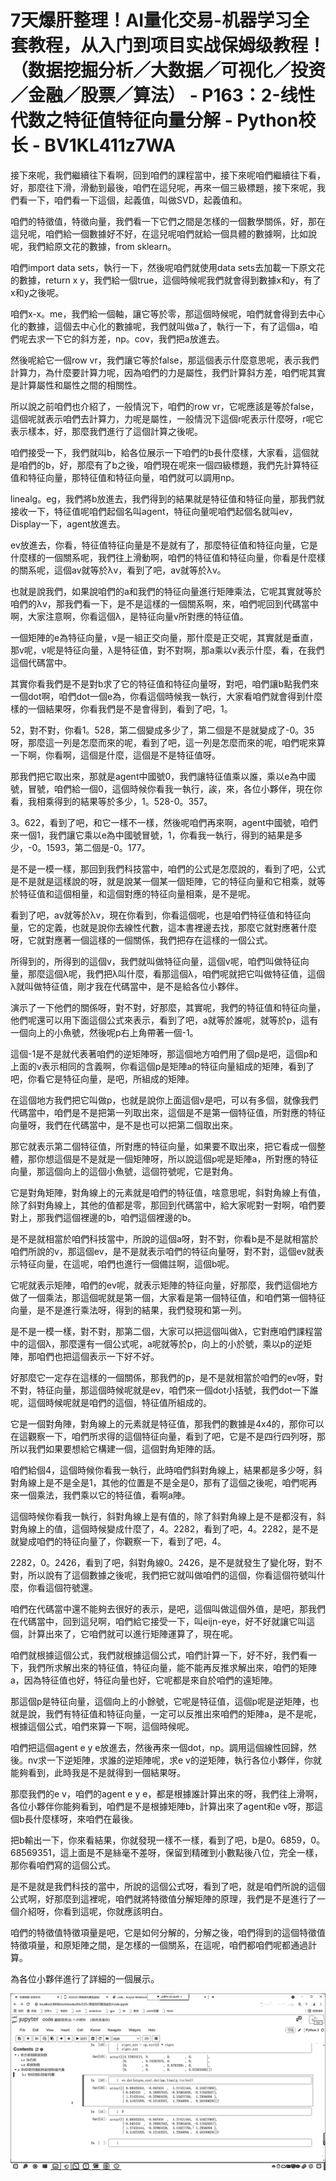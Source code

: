 # 7天爆肝整理！AI量化交易-机器学习全套教程，从入门到项目实战保姆级教程！（数据挖掘分析／大数据／可视化／投资／金融／股票／算法） - P163：2-线性代数之特征值特征向量分解 - Python校长 - BV1KL411z7WA

接下來呢，我們繼續往下看啊，回到咱們的課程當中，接下來呢咱們繼續往下看，好，那麼往下滑，滑動到最後，咱們在這兒呢，再來一個三級標題，接下來呢，我們看一下，咱們看一下這個，起義值，叫做SVD，起義值和。

咱們的特徵值，特徵向量，我們看一下它們之間是怎樣的一個數學關係，好，那在這兒呢，咱們給一個數據好不好，在這兒呢咱們就給一個具體的數據啊，比如說呢，我們給原文花的數據，from sklearn。

咱們import data sets，執行一下，然後呢咱們就使用data sets去加載一下原文花的數據，return x y，我們給一個true，這個時候呢我們就會得到數據x和y，有了x和y之後呢。

咱們x-x。me，我們給一個軸，讓它等於零，那這個時候呢，咱們就會得到去中心化的數據，這個去中心化的數據呢，我們就叫做a了，執行一下，有了這個a，咱們呢去求一下它的斜方差，np。cov，我們把a放進去。

然後呢給它一個row vr，我們讓它等於false，那這個表示什麼意思呢，表示我們計算力，為什麼要計算力呢，因為咱們的力是屬性，我們計算斜方差，咱們呢其實是計算屬性和屬性之間的相關性。

所以說之前咱們也介紹了，一般情況下，咱們的row vr，它呢應該是等於false，這個呢就表示咱們去計算力，力呢是屬性，一般情況下這個r呢表示什麼呀，r呢它表示樣本，好，那麼我們進行了這個計算之後呢。

咱們接受一下，我們就叫b，給各位展示一下咱們的b長什麼樣，大家看，這個就是咱們的b，好，那麼有了b之後，咱們現在呢來一個四級標題，我們先計算特征值和特征向量，那特征值和特征向量，咱們就可以調用np。

linealg。eg，我們將b放進去，我們得到的結果就是特征值和特征向量，那我們就接收一下，特征值呢咱們起個名叫agent，特征向量呢咱們起個名就叫ev，Display一下，agent放進去。

ev放進去，你看，特征值特征向量是不是就有了，那麼特征值和特征向量，它是什麼樣的一個關系呢，我們往上滑動啊，咱們的特征值和特征向量，你看是什麼樣的關系呢，這個av就等於λv，看到了吧，av就等於λv。

也就是說我們，如果說咱們的a和我們的特征向量進行矩陣乘法，它呢其實就等於咱們的λv，那我們看一下，是不是這樣的一個關系啊，來，咱們呢回到代碼當中啊，大家注意啊，你看這個λ，是特征向量v所對應的特征值。

一個矩陣的e為特征向量，v是一組正交向量，那什麼是正交呢，其實就是垂直，那v呢，v呢是特征向量，λ是特征值，對不對啊，那a乘以v表示什麼，看，在我們這個代碼當中。

其實你看我們是不是對b求了它的特征值和特征向量呀，對吧，咱們讓b點我們來一個dot啊，咱們dot一個e為，你看這個時候我一執行，大家看咱們就會得到什麼樣的一個結果呀，你看我們是不是會得到，看到了吧，1。

52，對不對，你看1。528，第二個變成多少了，第二個是不是就變成了-0。35呀，那麼這一列是怎麼而來的呢，看到了吧，這一列是怎麼而來的呢，咱們呢來算一下啊，你看啊，這個是什麼，這個是不是特征值呀。

那我們把它取出來，那就是agent中國號0，我們讓特征值乘以誰，乘以e為中國號，冒號，咱們給一個0，這個時候你看我一執行，誒，來，各位小夥伴，現在你看，我相乘得到的結果等於多少，1。528-0。357。

3。622，看到了吧，和它一樣不一樣，然後呢咱們再來啊，agent中國號，咱們來一個1，我們讓它乘以e為中國號冒號，1，你看我一執行，得到的結果是多少，-0。1593，第二個是-0。177。

是不是一模一樣，那回到我們科技當中，咱們的公式是怎麼說的，看到了吧，公式是不是就是這樣說的呀，就是說某一個某一個矩陣，它的特征向量和它相乘，就等於特征值和這個相量，和這個對應的特征向量相乘，是不是呢。

看到了吧，av就等於λv，現在你看到，你看這個呢，也是咱們特征值和特征向量，它的定義，也就是說你去線性代數，這本書裡邊去找，那麼它就對應著什麼呀，它就對應著一個這樣的一個關係，我們把存在這樣的一個公式。

所得到的，所得到的這個v，我們就叫做特征向量，這個v呢，咱們叫做特征向量，那麼這個λ呢，我們把λ叫什麼，看那這個λ，咱們呢就把它叫做特征值，這個λ就叫做特征值，剛才我在代碼當中，是不是給各位小夥伴。

演示了一下他們的關係呀，對不對，好那麼，其實呢，我們的特征值和特征向量，他們呢還可以用下面這個公式來表示，看到了吧，a就等於誰呢，就等於p，這有一個向上的小魚號，然後呢p右上角帶著一個-1。

這個-1是不是就代表著咱們的逆矩陣呀，那這個地方咱們用了個p是吧，這個p和上面的v表示相同的含義啊，你看這個p是矩陣a的特征向量組成的矩陣，看到了吧，你看它是特征向量，是吧，所組成的矩陣。

在這個地方我們把它叫做p，也就是說你上面這個v是吧，可以有多個，就像我們代碼當中，咱們是不是把第一列取出來，這個是不是第一個特征值，所對應的特征向量呀，我們在代碼當中，是不是也可以把第二個取出來。

那它就表示第二個特征值，所對應的特征向量，如果要不取出來，把它看成一個整體，那你想這個是不是就是一個矩陣呀，所以說這個p呢是矩陣a，所對應的特征向量，那這個向上的這個小魚號，這個符號呢，它是對角。

它是對角矩陣，對角線上的元素就是咱們的特征值，啥意思呢，斜對角線上有值，除了斜對角線上，其他的值都是零，那回到代碼當中，給大家呢對一對啊，咱們要對上，那我們這個裡邊的b，咱們這個裡邊的b。

是不是就相當於咱們科技當中，所說的這個a呀，對不對，你看b是不是就相當於咱們所說的v，那這個ev，是不是就表示咱們的特征向量呀，對不對，這個ev就表示特征向量，在這呢，咱們也進行一個備註啊，這個b呢。

它呢就表示矩陣，咱們的ev呢，就表示矩陣的特征向量，好那麼，我們這個地方做了一個乘法，那這個呢就是第一個，大家看是第一個特征值，和咱們第一個特征向量，是不是進行乘法呀，得到的結果，我們發現和第一列。

是不是一模一樣，對不對，那第二個，大家可以把這個叫做λ，它對應咱們課程當中的這個λ，那麼還有一個公式呢，a呢就等於p，向上的小於號，乘以p的逆矩陣，那咱們也把這個表示一下好不好。

好那麼它一定存在這樣的一個關係，那我們的p，是不是就相當於咱們的ev呀，對不對，特征向量，那這個時候呢就是ev，咱們來一個dot小括號，我們dot一下誰呢，這個時候呢就是咱們的這個，特征值所組成的。

它是一個對角陣，對角線上的元素就是特征值，那我們的數據是4x4的，那你可以在這觀察一下，咱們所求得的這個特征向量，看到了吧，它是不是四行四列呀，那所以我們如果要想給它構建一個，這個對角矩陣的話。

咱們給個4，這個時候你看我一執行，此時咱們斜對角線上，結果都是多少呀，斜對角線上是不是全是1，其他的位置是不是全是0，那有了這個之後呢，咱們呢再來一個乘法，我們乘以它的特征值，看啊a陣。

這個時候你看我一執行，斜對角線上是有值的，除了斜對角線上是不是都沒有，斜對角線上的值，這個時候變成什麼了，4。2282，看到了吧，4。2282，是不是就變成咱們的特征向量了，你觀察一下，看到了吧，4。

2282，0。2426，看到了吧，斜對角線0。2426，是不是就發生了變化呀，對不對，所以說有了這個數據之後呢，我們把它就叫做咱們的這個，你看這個符號叫什麼，你看這個符號還。

咱們在代碼當中還不能夠去很好的表示，是吧，這個叫做這個外值，是吧，那我們在代碼當中，回到這兒啊，咱們給它接受一下，叫eijn-eye，好不好就讓它叫這個，計算出來了，它咱們就可以進行矩陣運算了，現在呢。

咱們就根據這個公式，我們就根據這個公式，咱們計算一下，好不好，我們看一下，我們所求解出來的特征值，特征向量，能不能再反推求解出來，咱們的矩陣a，因為特征值也好，特征向量也好，它呢都是來自於咱們的遠矩陣。

那這個p是特征向量，這個向上的小餘號，它呢是特征值，這個p呢是逆矩陣，也就是說，我們有特征值和特征向量，一定可以反推出來咱們的矩陣a，是不是呢，根據這個公式，咱們來算一下啊，這個時候呢。

咱們把這個agent e y e放進去，然後再來一個dot，np。調用這個線性回歸，然後。nv求一下逆矩陣，求誰的逆矩陣呢，求e v的逆矩陣，執行各位小夥伴，你就能夠看到，此時我是不是就得到一個結果呀。

那麼我們的e v，咱們的agent e y e，都是根據誰計算出來的呀，我們往上滑啊，各位小夥伴你能夠看到，咱們是不是根據矩陣b，計算出來了agent和e v呀，那這個b長什麼樣呀，來咱們在最後。

把b輸出一下，你來看結果，你就發現一樣不一樣，看到了吧，b是0。6859，0。68569351，這上面是不是絲毫不差呀，保留到精確到小數點後八位，完全一樣，那你看咱們寫的這個公式。

是不是就是我們科技的當中，所說的這個公式呀，看到了吧，就是咱們所說的這個公式啊，好那麼到這裡呢，咱們就將特徵值分解矩陣的原理，我們是不是進行了一個介紹呀，你看到這呢，你就應該明白。

咱們的特徵值特徵項量是吧，它是如何分解的，分解之後，咱們得到的這個特徵值特徵項量，和原矩陣之間，是怎樣的一個關系，在這呢，咱們都咱們呢都通過計算。

為各位小夥伴進行了詳細的一個展示。

![](img/46bda9e9a4a98e931f434b304dab1e9b_1.png)